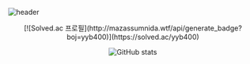 ![header](https://capsule-render.vercel.app/api?type=Venom&color=gradient&height=300&section=header&text=Mione%20Dev&fontColor=6A5ACD&fontSize=70)

<div align="center">
[![Solved.ac
프로필](http://mazassumnida.wtf/api/generate_badge?boj=yyb400)](https://solved.ac/yyb400)

![GitHub stats](https://github-readme-stats.vercel.app/api?username=yybmion&show_icons=true&theme=radical)
</div>
